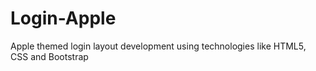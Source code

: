 # Login-Apple
Apple themed login layout development using technologies like HTML5, CSS and Bootstrap
